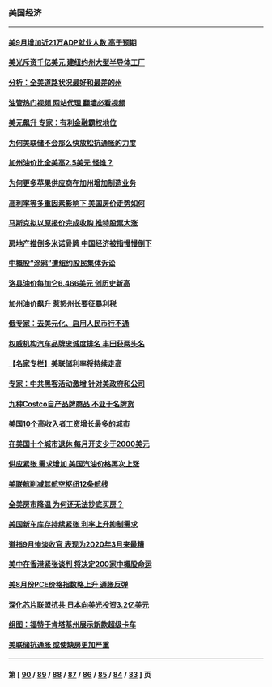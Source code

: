 ### 美国经济
---
#### [美9月增加近21万ADP就业人数 高于预期](../../pages/ncid1078158/n13839554.md?10061245) 
#### [美光斥资千亿美元 建纽约州大型半导体工厂](../../pages/ncid1078158/n13839247.md?10061245) 
#### [分析：全美道路状况最好和最差的州](../../pages/ncid1078158/n13839156.md?10061245) 
#### [油管热门视频 网站代理 翻墙必看视频](http://209.222.30.114:81/youtube.html?10061245)
#### [美元飙升 专家：有利金融霸权地位](../../pages/ncid1078158/n13839140.md?10061245) 
#### [为何美联储不会那么快放松抗通胀的力度](../../pages/ncid1078158/n13839046.md?10061245) 
#### [加州油价比全美高2.5美元 怪谁？](../../pages/ncid1078158/n13839055.md?10061245) 
#### [为何更多苹果供应商在加州增加制造业务](../../pages/ncid1078158/n13838955.md?10061245) 
#### [高利率等多重因素影响下 美国房价走势如何](../../pages/ncid1078158/n13839043.md?10061245) 
#### [马斯克拟以原报价完成收购 推特股票大涨](../../pages/ncid1078158/n13838847.md?10061245) 
#### [房地产推倒多米诺骨牌 中国经济被指慢慢倒下](../../pages/ncid1078158/n13838727.md?10061245) 
#### [中概股“涂鸦”遭纽约股民集体诉讼](../../pages/ncid1078158/n13838379.md?10061245) 
#### [洛县油价每加仑6.466美元 创历史新高](../../pages/ncid1078158/n13838238.md?10061245) 
#### [加州油价飙升 惹怒州长要征暴利税](../../pages/ncid1078158/n13838204.md?10061245) 
#### [俄专家：去美元化、启用人民币行不通](../../pages/ncid1078158/n13837392.md?10061245) 
#### [权威机构汽车品牌忠诚度排名 丰田获两头名](../../pages/ncid1078158/n13836510.md?10061245) 
#### [【名家专栏】美联储利率将持续走高](../../pages/ncid1078158/n13836990.md?10061245) 
#### [专家：中共黑客活动激增 针对美政府和公司](../../pages/ncid1078158/n13837254.md?10061245) 
#### [九种Costco自产品牌商品 不亚于名牌货](../../pages/ncid1078158/n13835875.md?10061245) 
#### [美国10个高收入者工资增长最多的城市](../../pages/ncid1078158/n13836986.md?10061245) 
#### [在美国十个城市退休 每月开支少于2000美元](../../pages/ncid1078158/n13833986.md?10061245) 
#### [供应紧张 需求增加 美国汽油价格再次上涨](../../pages/ncid1078158/n13836959.md?10061245) 
#### [美联航削减其航空枢纽12条航线](../../pages/ncid1078158/n13836894.md?10061245) 
#### [全美房市降温 为何还无法抄底买房？](../../pages/ncid1078158/n13836669.md?10061245) 
#### [美国新车库存持续紧张 利率上升抑制需求](../../pages/ncid1078158/n13836599.md?10061245) 
#### [道指9月惨淡收官 表现为2020年3月来最糟](../../pages/ncid1078158/n13836475.md?10061245) 
#### [美中在香港紧张谈判 将决定200家中概股命运](../../pages/ncid1078158/n13834602.md?10061245) 
#### [美8月份PCE价格指数略上升 通胀反弹](../../pages/ncid1078158/n13836319.md?10061245) 
#### [深化芯片联盟抗共 日本向美光投资3.2亿美元](../../pages/ncid1078158/n13836337.md?10061245) 
#### [组图：福特于肯塔基州展示新款超级卡车](../../pages/ncid1078158/n13835323.md?10061245) 
#### [美联储抗通胀 或使缺房更加严重](../../pages/ncid1078158/n13835866.md?10061245) 

---
#### 第 [ [90](./90.md?10061245) / [89](./89.md?10061245) / [88](./88.md?10061245) / [87](./87.md?10061245) / [86](./86.md?10061245) / [85](./85.md?10061245) / [84](./84.md?10061245) / [83](./83.md?10061245) ] 页
